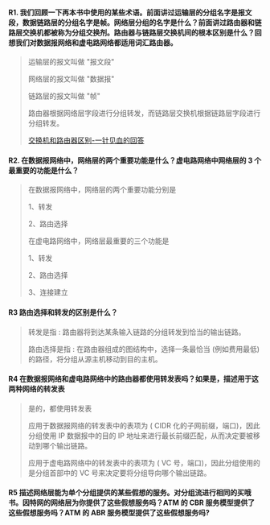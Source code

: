 #### R1. 我们回顾一下再本书中使用的某些术语。前面讲过运输层的分组名字是报文段，数据链路层的分组名字是帧。网络层分组的名字是什么？前面讲过路由器和链路层交换机都被称为分组交换剂。路由器与链路层交换机间的根本区别是什么？回想我们对数据报网络和虚电路网络都适用词汇路由器。

> 运输层的报文叫做 "报文段"
> 
> 网络层的报文叫做 "数据报"
> 
> 链路层的报文叫做 "帧"
> 
> 路由器根据网络层字段进行分组转发，而链路层交换机根据链路层字段进行分组转发。
> 
> [交换机和路由器区别-一针见血的回答](http://www.cnblogs.com/Lynn-Zhang/articles/5754336.html)

#### R2. 在数据报网络中，网络层的两个重要功能是什么？虚电路网络中网络层的 3 个最重要的功能是什么？

> 在数据报网络中，网络层的两个重要功能分别是
> 
> 1、转发
> 
> 2、路由选择
> 
> 在虚电路网络中，网络层最重要的三个功能是
> 
> 1、转发
> 
> 2、路由选择
> 
> 3、连接建立

#### R3 路由选择和转发的区别是什么？

> 转发是指 : 路由器将到达某条输入链路的分组转发到恰当的输出链路。
> 
> 路由选择是指 : 在路由器组成的图结构中，选择一条最恰当 (例如费用最低) 的路径，将分组从源主机移动到目的主机。

#### R4 在数据报网络和虚电路网络中的路由器都使用转发表吗？如果是，描述用于这两种网络的转发表

> 是的，都使用转发表
> 
> 应用于数据报网络的转发表中的表项为 ( CIDR 化的子网前缀，端口)，因此分组使用 IP 数据报中的目的 IP 地址来进行最长前缀匹配，从而决定要被移动到哪个输出链路。
> 
> 应用于虚电路网络中的转发表中的表项为 ( VC 号，端口)，因此分组使用的是分组首部中的 VC 号来决定要将分组导向哪个输出链路。

#### R5 描述网络层能为单个分组提供的某些假想的服务。对分组流进行相同的买哦书。因特网的网络层为你提供了这些假想服务吗？ATM 的 CBR 服务模型提供了这些假想服务吗？ATM 的 ABR 服务模型提供了这些假想服务吗?
